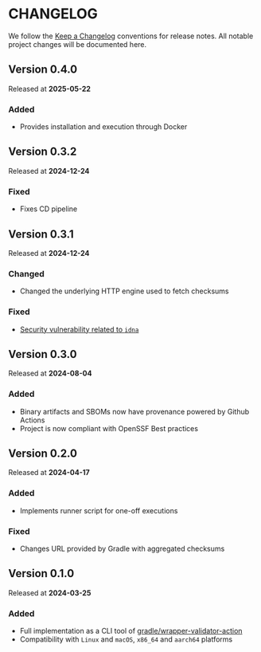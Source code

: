 # CHANGELOG

We follow the [Keep a Changelog](https://keepachangelog.com)
conventions for release notes. All notable project changes will be documented here.

## Version 0.4.0

Released at **2025-05-22**

### Added

- Provides installation and execution through Docker

## Version 0.3.2

Released at **2024-12-24**

### Fixed

- Fixes CD pipeline

## Version 0.3.1

Released at **2024-12-24**

### Changed

- Changed the underlying HTTP engine used to fetch checksums

### Fixed

- [Security vulnerability related to `idna`](https://rustsec.org/advisories/RUSTSEC-2024-0421.html)

## Version 0.3.0

Released at **2024-08-04**

### Added

- Binary artifacts and SBOMs now have provenance powered by Github Actions
- Project is now compliant with OpenSSF Best practices

## Version 0.2.0

Released at **2024-04-17**

### Added

- Implements runner script for one-off executions

### Fixed

- Changes URL provided by Gradle with aggregated checksums

## Version 0.1.0

Released at **2024-03-25**

### Added

- Full implementation as a CLI tool of [gradle/wrapper-validator-action](https://github.com/gradle/wrapper-validation-action)
- Compatibility with `Linux` and `macOS`, `x86_64` and `aarch64` platforms
